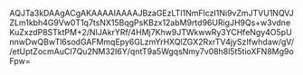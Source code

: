AQJTa3kDAAgACgAKAAAAIAAAAJBzaGEzLTI1NmFlczI1Ni9vZmJTVU1NQVJZLm1kbh4G9Vw0T1q7tsNX15BqgPsKBzx12abM9rtd96URigJH9Qs+w3vdneKuZxzdP8STktPM+2/NIJAkrYRf/4HMj7Khw9JTWkwwRy3YCHfeNgy4O5pUnnwDwQBwTl6sodGAFMmqEpy6GLzmYrHXQlZGX2RxrTV4jySzIfwhdaw/gV//etUptZocmAuCI7Qu2NM32I6Y/qntT9a5WgqsNmy7v08h8l5t5tioXFN8Mg9oFpw=